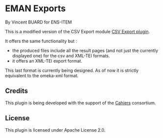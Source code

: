 # EMAN Exports

By Vincent BUARD for ENS-ITEM

This is a modified version of the CSV Export module [CSV Export plugin](http://omeka.org/classic/plugins/CsvExport/).

It offers the same functionality but :

- the produced files include all the result pages (and not just the currently displayed one) for the csv and XML-TEI formats.
- it offers an XML-TEI export format.

This last format is currently being designed. As of now it is strictly equivalent to the omeka-xml format.

## Credits

This plugin is being developed with the support of the [Cahiers](http://cahier.hypotheses.org/) consortium.

## License

This plugin is licensed under Apache License 2.0.

